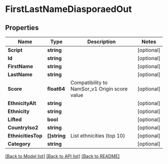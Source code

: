 # FirstLastNameDiasporaedOut

## Properties
Name | Type | Description | Notes
------------ | ------------- | ------------- | -------------
**Script** | **string** |  | [optional] 
**Id** | **string** |  | [optional] 
**FirstName** | **string** |  | [optional] 
**LastName** | **string** |  | [optional] 
**Score** | **float64** | Compatibility to NamSor_v1 Origin score value | [optional] 
**EthnicityAlt** | **string** |  | [optional] 
**Ethnicity** | **string** |  | [optional] 
**Lifted** | **bool** |  | [optional] 
**CountryIso2** | **string** |  | [optional] 
**EthnicitiesTop** | **[]string** | List ethnicities (top 10) | [optional] 
**Category** | **string** |  | [optional] 

[[Back to Model list]](../README.md#documentation-for-models) [[Back to API list]](../README.md#documentation-for-api-endpoints) [[Back to README]](../README.md)



